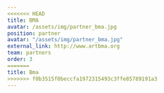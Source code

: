 ```yaml
---
<<<<<<< HEAD
title: BMA
avatar: /assets/img/partner_bma.jpg
position: partner
avatar: "/assets/img/partner_bma.jpg"
external_link: http://www.artbma.org
team: partners
order: 3
=======
title: Bma
>>>>>>> f0b3515f0beccfa1972315493c3ffe85789191a3
---
```

